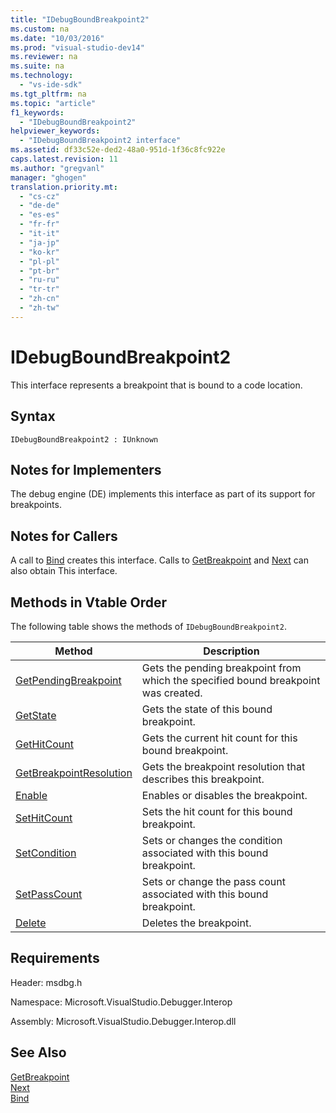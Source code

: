 ```yaml
---
title: "IDebugBoundBreakpoint2"
ms.custom: na
ms.date: "10/03/2016"
ms.prod: "visual-studio-dev14"
ms.reviewer: na
ms.suite: na
ms.technology: 
  - "vs-ide-sdk"
ms.tgt_pltfrm: na
ms.topic: "article"
f1_keywords: 
  - "IDebugBoundBreakpoint2"
helpviewer_keywords: 
  - "IDebugBoundBreakpoint2 interface"
ms.assetid: df33c52e-ded2-48a0-951d-1f36c8fc922e
caps.latest.revision: 11
ms.author: "gregvanl"
manager: "ghogen"
translation.priority.mt: 
  - "cs-cz"
  - "de-de"
  - "es-es"
  - "fr-fr"
  - "it-it"
  - "ja-jp"
  - "ko-kr"
  - "pl-pl"
  - "pt-br"
  - "ru-ru"
  - "tr-tr"
  - "zh-cn"
  - "zh-tw"
---
```

# IDebugBoundBreakpoint2
This interface represents a breakpoint that is bound to a code location.  
  
## Syntax  
  
```  
IDebugBoundBreakpoint2 : IUnknown  
```  
  
## Notes for Implementers  
 The debug engine (DE) implements this interface as part of its support for breakpoints.  
  
## Notes for Callers  
 A call to [Bind](../extensibility/idebugpendingbreakpoint2--bind.md) creates this interface. Calls to [GetBreakpoint](../extensibility/idebugbreakpointunboundevent2--getbreakpoint.md) and [Next](../extensibility/ienumdebugboundbreakpoints2--next.md) can also obtain This interface.  
  
## Methods in Vtable Order  
 The following table shows the methods of `IDebugBoundBreakpoint2`.  
  
|Method|Description|  
|------------|-----------------|  
|[GetPendingBreakpoint](../extensibility/idebugboundbreakpoint2--getpendingbreakpoint.md)|Gets the pending breakpoint from which the specified bound breakpoint was created.|  
|[GetState](../extensibility/idebugboundbreakpoint2--getstate.md)|Gets the state of this bound breakpoint.|  
|[GetHitCount](../extensibility/idebugboundbreakpoint2--gethitcount.md)|Gets the current hit count for this bound breakpoint.|  
|[GetBreakpointResolution](../extensibility/idebugboundbreakpoint2--getbreakpointresolution.md)|Gets the breakpoint resolution that describes this breakpoint.|  
|[Enable](../extensibility/idebugboundbreakpoint2--enable.md)|Enables or disables the breakpoint.|  
|[SetHitCount](../extensibility/idebugboundbreakpoint2--sethitcount.md)|Sets the hit count for this bound breakpoint.|  
|[SetCondition](../extensibility/idebugboundbreakpoint2--setcondition.md)|Sets or changes the condition associated with this bound breakpoint.|  
|[SetPassCount](../extensibility/idebugboundbreakpoint2--setpasscount.md)|Sets or change the pass count associated with this bound breakpoint.|  
|[Delete](../extensibility/idebugboundbreakpoint2--delete.md)|Deletes the breakpoint.|  
  
## Requirements  
 Header: msdbg.h  
  
 Namespace: Microsoft.VisualStudio.Debugger.Interop  
  
 Assembly: Microsoft.VisualStudio.Debugger.Interop.dll  
  
## See Also  
 [GetBreakpoint](../extensibility/idebugbreakpointunboundevent2--getbreakpoint.md)   
 [Next](../extensibility/ienumdebugboundbreakpoints2--next.md)   
 [Bind](../extensibility/idebugpendingbreakpoint2--bind.md)